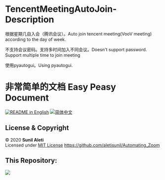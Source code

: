# TencentMeetingAutoJoin-Description
根据星期几自入会（腾讯会议）。Auto join tencent meeting(VooV meeting) according to the day of week.

不支持会议密码。支持多时间加入不同会议。Doesn't support password. Support multiple time to join meeting

使用pyautogui。Using pyautogui.


# 非常简单的文档 Easy Peasy Document
<a href="./readme/English.md"><img alt="README in English" src="https://img.shields.io/badge/English-lightgrey"></a>
<a href="./readme/Chinese.md"><img alt="简体中文" src="https://img.shields.io/badge/简体中文-lightgrey"></a>

## License & Copyright
© 2020 <b>Sunil Aleti</b><br>
Licensed under <a href="https://github.com/aletisunil/Automating_Zoom/blob/master/LICENSE">MIT License</a>
https://github.com/aletisunil/Automating_Zoom

## This Repository:
<a href="https://github.com/Sam-SSTU/TencentMeetingAutoJoin/graphs/contributors">
  <img src="https://contrib.rocks/image?repo=Sam-SSTU/TencentMeetingAutoJoin" />
</a>


